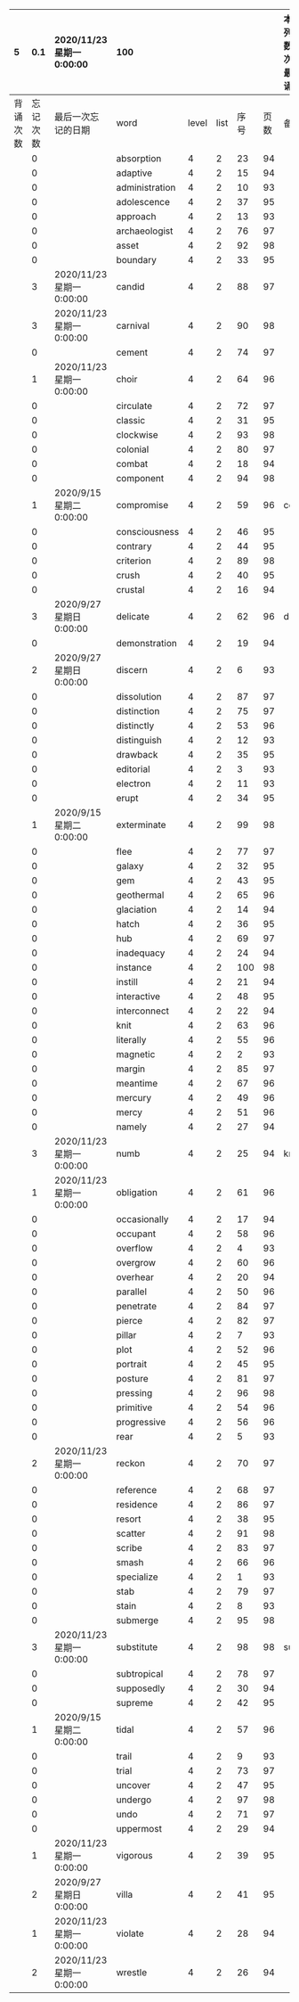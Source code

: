 |5|0.1|2020/11/23 星期一 0:00:00|100|||||本行表示本列表背诵次数，最后一次遗忘率和最后一次背诵时间||
|:--|:--|:--|:--|:--|:--|:--|:--|:--|:--|
|背诵次数|忘记次数|最后一次忘记的日期|word|level|list|序号|页数|备注|助记备注|
||0||absorption|4|2|23|94|||
||0||adaptive|4|2|15|94|||
||0||administration|4|2|10|93|||
||0||adolescence|4|2|37|95|||
||0||approach|4|2|13|93|||
||0||archaeologist|4|2|76|97|||
||0||asset|4|2|92|98|||
||0||boundary|4|2|33|95|||
||3|2020/11/23 星期一 0:00:00|candid|4|2|88|97|||
||3|2020/11/23 星期一 0:00:00|carnival|4|2|90|98|||
||0||cement|4|2|74|97|||
||1|2020/11/23 星期一 0:00:00|choir|4|2|64|96|||
||0||circulate|4|2|72|97|||
||0||classic|4|2|31|95|||
||0||clockwise|4|2|93|98|||
||0||colonial|4|2|80|97|||
||0||combat|4|2|18|94|||
||0||component|4|2|94|98|||
||1|2020/9/15 星期二 0:00:00|compromise|4|2|59|96|compose||
||0||consciousness|4|2|46|95|||
||0||contrary|4|2|44|95|||
||0||criterion|4|2|89|98|||
||0||crush|4|2|40|95|||
||0||crustal|4|2|16|94|||
||3|2020/9/27 星期日 0:00:00|delicate|4|2|62|96|deliberate||
||0||demonstration|4|2|19|94|||
||2|2020/9/27 星期日 0:00:00|discern|4|2|6|93|||
||0||dissolution|4|2|87|97|||
||0||distinction|4|2|75|97|||
||0||distinctly|4|2|53|96|||
||0||distinguish|4|2|12|93|||
||0||drawback|4|2|35|95|||
||0||editorial|4|2|3|93|||
||0||electron|4|2|11|93|||
||0||erupt|4|2|34|95|||
||1|2020/9/15 星期二 0:00:00|exterminate|4|2|99|98|||
||0||flee|4|2|77|97|||
||0||galaxy|4|2|32|95|||
||0||gem|4|2|43|95|||
||0||geothermal|4|2|65|96|||
||0||glaciation|4|2|14|94|||
||0||hatch|4|2|36|95|||
||0||hub|4|2|69|97|||
||0||inadequacy|4|2|24|94|||
||0||instance|4|2|100|98|||
||0||instill|4|2|21|94|||
||0||interactive|4|2|48|95|||
||0||interconnect|4|2|22|94|||
||0||knit|4|2|63|96|||
||0||literally|4|2|55|96|||
||0||magnetic|4|2|2|93|||
||0||margin|4|2|85|97|||
||0||meantime|4|2|67|96|||
||0||mercury|4|2|49|96|||
||0||mercy|4|2|51|96|||
||0||namely|4|2|27|94|||
||3|2020/11/23 星期一 0:00:00|numb|4|2|25|94|knob||
||1|2020/11/23 星期一 0:00:00|obligation|4|2|61|96|||
||0||occasionally|4|2|17|94|||
||0||occupant|4|2|58|96|||
||0||overflow|4|2|4|93|||
||0||overgrow|4|2|60|96|||
||0||overhear|4|2|20|94|||
||0||parallel|4|2|50|96|||
||0||penetrate|4|2|84|97|||
||0||pierce|4|2|82|97|||
||0||pillar|4|2|7|93|||
||0||plot|4|2|52|96|||
||0||portrait|4|2|45|95|||
||0||posture|4|2|81|97|||
||0||pressing|4|2|96|98|||
||0||primitive|4|2|54|96|||
||0||progressive|4|2|56|96|||
||0||rear|4|2|5|93|||
||2|2020/11/23 星期一 0:00:00|reckon|4|2|70|97|||
||0||reference|4|2|68|97|||
||0||residence|4|2|86|97|||
||0||resort|4|2|38|95|||
||0||scatter|4|2|91|98|||
||0||scribe|4|2|83|97|||
||0||smash|4|2|66|96|||
||0||specialize|4|2|1|93|||
||0||stab|4|2|79|97|||
||0||stain|4|2|8|93|||
||0||submerge|4|2|95|98|||
||3|2020/11/23 星期一 0:00:00|substitute|4|2|98|98|substantial||
||0||subtropical|4|2|78|97|||
||0||supposedly|4|2|30|94|||
||0||supreme|4|2|42|95|||
||1|2020/9/15 星期二 0:00:00|tidal|4|2|57|96|||
||0||trail|4|2|9|93|||
||0||trial|4|2|73|97|||
||0||uncover|4|2|47|95|||
||0||undergo|4|2|97|98|||
||0||undo|4|2|71|97|||
||0||uppermost|4|2|29|94|||
||1|2020/11/23 星期一 0:00:00|vigorous|4|2|39|95|||
||2|2020/9/27 星期日 0:00:00|villa|4|2|41|95|||
||1|2020/11/23 星期一 0:00:00|violate|4|2|28|94|||
||2|2020/11/23 星期一 0:00:00|wrestle|4|2|26|94|||
